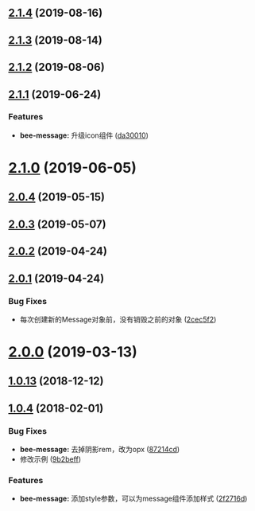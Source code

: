 <a name="2.1.4"></a>
## [2.1.4](https://github.com/tinper-bee/bee-message/compare/v2.1.3...v2.1.4) (2019-08-16)



<a name="2.1.3"></a>
## [2.1.3](https://github.com/tinper-bee/bee-message/compare/v2.1.2...v2.1.3) (2019-08-14)



<a name="2.1.2"></a>
## [2.1.2](https://github.com/tinper-bee/bee-message/compare/v2.1.1...v2.1.2) (2019-08-06)



<a name="2.1.1"></a>
## [2.1.1](https://github.com/tinper-bee/bee-message/compare/v2.1.0...v2.1.1) (2019-06-24)


### Features

* **bee-message:** 升级icon组件 ([da30010](https://github.com/tinper-bee/bee-message/commit/da30010))



<a name="2.1.0"></a>
# [2.1.0](https://github.com/tinper-bee/bee-message/compare/v2.0.4...v2.1.0) (2019-06-05)



<a name="2.0.4"></a>
## [2.0.4](https://github.com/tinper-bee/bee-message/compare/v2.0.3...v2.0.4) (2019-05-15)



<a name="2.0.3"></a>
## [2.0.3](https://github.com/tinper-bee/bee-message/compare/v2.0.2...v2.0.3) (2019-05-07)



<a name="2.0.2"></a>
## [2.0.2](https://github.com/tinper-bee/bee-message/compare/v2.0.1...v2.0.2) (2019-04-24)



<a name="2.0.1"></a>
## [2.0.1](https://github.com/tinper-bee/bee-message/compare/v2.0.0...v2.0.1) (2019-04-24)


### Bug Fixes

* 每次创建新的Message对象前，没有销毁之前的对象 ([2cec5f2](https://github.com/tinper-bee/bee-message/commit/2cec5f2))



<a name="2.0.0"></a>
# [2.0.0](https://github.com/tinper-bee/bee-message/compare/v1.0.13...v2.0.0) (2019-03-13)



<a name="1.0.13"></a>
## [1.0.13](https://github.com/tinper-bee/bee-message/compare/v1.0.12...v1.0.13) (2018-12-12)



<a name="1.0.4"></a>
## [1.0.4](https://github.com/tinper-bee/bee-message/compare/87214cd...v1.0.4) (2018-02-01)


### Bug Fixes

* **bee-message:** 去掉阴影rem，改为opx ([87214cd](https://github.com/tinper-bee/bee-message/commit/87214cd))
* 修改示例 ([9b2beff](https://github.com/tinper-bee/bee-message/commit/9b2beff))


### Features

* **bee-message:** 添加style参数，可以为message组件添加样式 ([2f2716d](https://github.com/tinper-bee/bee-message/commit/2f2716d))



